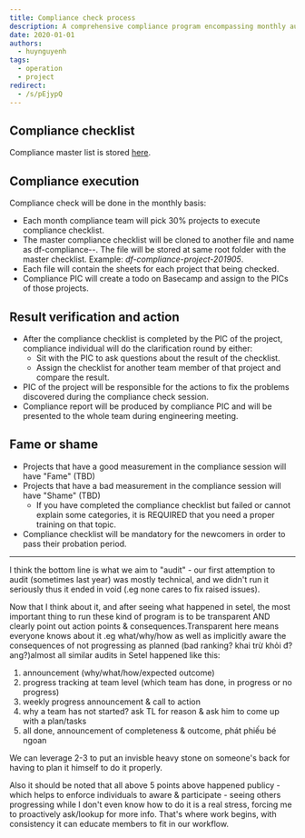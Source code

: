 ```yaml
---
title: Compliance check process
description: A comprehensive compliance program encompassing monthly audits, transparent progress tracking, and consequences for non-compliance, aiming to foster accountability and transparency within the team.
date: 2020-01-01
authors:
  - huynguyenh
tags:
  - operation
  - project
redirect:
  - /s/pEjypQ
---
```


## Compliance checklist

Compliance master list is stored [here](https://docs.google.com/spreadsheets/d/16HtA3skVpEdDpuJ9UEkPb5Ae_SK6IiJ5Czfl_94XqN4/edit#gid=449337167).

## Compliance execution

Compliance check will be done in the monthly basis:

- Each month compliance team will pick 30% projects to execute compliance checklist.
- The master compliance checklist will be cloned to another file and name as df-compliance-<field-where-executed>-<yyyy><mm>. The file will be stored at same root folder with the master checklist.
  Example: _df-compliance-project-201905_.
- Each file will contain the sheets for each project that being checked.
- Compliance PIC will create a todo on Basecamp and assign to the PICs of those projects.

## Result verification and action

- After the compliance checklist is completed by the PIC of the project, compliance individual will do the clarification round by either:
  - Sit with the PIC to ask questions about the result of the checklist.
  - Assign the checklist for another team member of that project and compare the result.
- PIC of the project will be responsible for the actions to fix the problems discovered during the compliance check session.
- Compliance report will be produced by compliance PIC and will be presented to the whole team during engineering meeting.

## Fame or shame

- Projects that have a good measurement in the compliance session will have "Fame" (TBD)
- Projects that have a bad measurement in the compliance session will have "Shame" (TBD)
  - If you have completed the compliance checklist but failed or cannot explain some categories, it is REQUIRED that you need a proper training on that topic.
- Compliance checklist will be mandatory for the newcomers in order to pass their probation period.

---

I think the bottom line is what we aim to "audit" - our first attemption to audit (sometimes last year) was mostly technical, and we didn't run it seriously thus it ended in void (.eg none cares to fix raised issues).

Now that I think about it, and after seeing what happened in setel, the most important thing to run these kind of program is to be transparent AND clearly point out action points & consequences.Transparent here means everyone knows about it .eg what/why/how as well as implicitly aware the consequences of not progressing as planned (bad ranking? khai trừ khỏi đ?ang?)almost all similar audits in Setel happened like this:

1. announcement (why/what/how/expected outcome)
2. progress tracking at team level (which team has done, in progress or no progress)
3. weekly progress announcement & call to action
4. why a team has not started? ask TL for reason & ask him to come up with a plan/tasks
5. all done, announcement of completeness & outcome, phát phiếu bé ngoan

We can leverage 2-3 to put an invisble heavy stone on someone's back for having to plan it himself to do it properly.

Also it should be noted that all above 5 points above happened publicy - which helps to enforce individuals to aware & participate - seeing others progressing while I don't even know how to do it is a real stress, forcing me to proactively ask/lookup for more info. That's where work begins, with consistency it can educate members to fit in our workflow.
